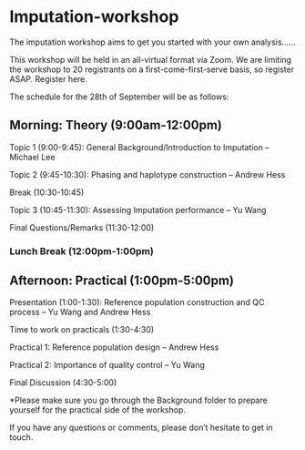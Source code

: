 # Imputation-workshop

The imputation workshop aims to get you started with your own analysis......

This workshop will be held in an all-virtual format via Zoom. We are limiting the workshop to 20 registrants on a first-come-first-serve basis, so register ASAP.
Register here.

The schedule for the 28th of September will be as follows:

## Morning: Theory (9:00am-12:00pm)
Topic 1 (9:00-9:45): General Background/Introduction to Imputation – Michael Lee

Topic 2 (9:45-10:30): Phasing and haplotype construction – Andrew Hess

Break (10:30-10:45)

Topic 3 (10:45-11:30): Assessing Imputation performance – Yu Wang

Final Questions/Remarks (11:30-12:00)
 
### Lunch Break (12:00pm-1:00pm)
 
## Afternoon: Practical (1:00pm-5:00pm)
Presentation (1:00-1:30): Reference population construction and QC process – Yu Wang and Andrew Hess

Time to work on practicals (1:30-4:30)

Practical 1: Reference population design – Andrew Hess

Practical 2: Importance of quality control – Yu Wang

Final Discussion (4:30-5:00)

*Please make sure you go through the Background folder to prepare yourself for the practical side of the workshop.

If you have any questions or comments, please don’t hesitate to get in touch.
